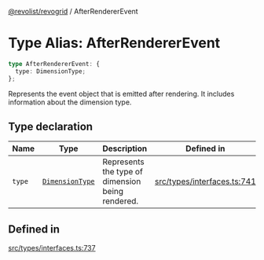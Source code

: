[@revolist/revogrid](README.md) / AfterRendererEvent

# Type Alias: AfterRendererEvent

```ts
type AfterRendererEvent: {
  type: DimensionType;
};
```

Represents the event object that is emitted after rendering.
It includes information about the dimension type.

## Type declaration

| Name | Type | Description | Defined in |
| ------ | ------ | ------ | ------ |
| `type` | [`DimensionType`](TypeAlias.DimensionType.md) | Represents the type of dimension being rendered. | [src/types/interfaces.ts:741](https://github.com/revolist/revogrid/blob/e3c4d102f429c82d34023490b300d210ef8d9573/src/types/interfaces.ts#L741) |

## Defined in

[src/types/interfaces.ts:737](https://github.com/revolist/revogrid/blob/e3c4d102f429c82d34023490b300d210ef8d9573/src/types/interfaces.ts#L737)
